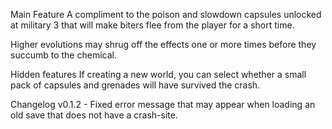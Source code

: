 Main Feature
A compliment to the poison and slowdown capsules unlocked at military 3 that will make biters flee from the player for a short time.

Higher evolutions may shrug off the effects one or more times before they succumb to the chemical.

Hidden features
If creating a new world, you can select whether a small pack of capsules and grenades will have survived the crash.

Changelog
v0.1.2 - Fixed error message that may appear when loading an old save that does not have a crash-site.
